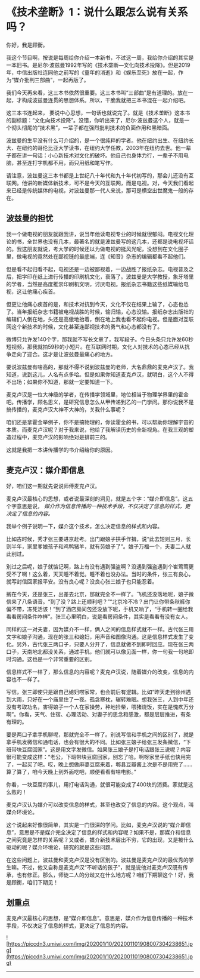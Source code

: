 # 《技术垄断》1：说什么跟怎么说有关系吗？

你好，我是顾衡。

我这个节目啊，按说是每周给你介绍一本新书，不过这一周，我给你介绍的其实是一本旧书。是尼尔·波兹曼1992年写的《技术垄断—文化向技术投降》。但是2019年，中信出版社连同他之前写的《童年的消逝》和《娱乐至死》放在一起，作为“媒介批判三部曲”，一起再版了。

我们今天再来看，这三本书依然很重要。这三本书叫“三部曲”是有道理的。放在一起，才构成波兹曼连贯的思想体系。所以，干脆我就把三本书混在一起介绍吧。

这三本书连起来， 要说中心思想，一句话也就说完了。就是《技术垄断》这本书的副标题：“文化向技术投降”。没错，你听出来了，尼尔·波兹曼这个人，就是一个彻头彻尾的“技术黑”，一辈子都在强烈批判技术的负面作用和黑暗面。

波兹曼的生平没有什么可介绍的，是一个很纯粹的学者。他在纽约出生、在纽约长大、在纽约的哥伦比亚大学读书，在纽约大学任教，2003年在纽约去世。他一辈子都在讲一句话：小心新技术对文化的破坏。他自己也身体力行，一辈子不用电脑，甚至连打字机都不用，而只用纸和笔写作。

请注意，波兹曼这三本书都是上世纪八十年代和九十年代初写的，那会儿还没有互联网。他讲的新媒体新技术，可不是今天的互联网，而是电视。对，今天我们看起来已经是传统媒体的电视，对波兹曼那一代人来说，那可是横空出世魔鬼一般的存在。 

## 波兹曼的担忧

我一个做电视的朋友就跟我讲，说当年他读电视专业的时候就很郁闷。电视文化理论的书，全世界也没有几本，最著名的就是波兹曼写的这几本，还都是说电视坏话的。我这朋友就说，考大学的时候还以为做电视的挺风光呢，没想到在文化圈子里，做电视的竟然处在鄙视链的最底端，连《知音》杂志的编辑都看不起他们。

但是看不起归看不起，电视还是一边被鄙视着，一边战胜了报纸杂志。电视普及之后，把字印在纸上进行传播的印刷机文化，衰落了。波兹曼是大学教授，象牙塔里的学者，当然是高度推崇印刷机文明，讨厌电视。报纸杂志书籍这些纸媒输给电视，这让他痛心疾首。

但更让他痛心疾首的是，和技术对抗到今天，文化不仅在结果上输了，心态也怂了。当年报纸杂志书籍被电视战胜的时候，输归输，心态没输。报纸杂志出版社的编辑们人倒在地，头还是高傲地抬着，倒在地上我也看不起你电视。但是面对互联网这个新技术的时候，文化甚至连鄙视技术的勇气和心态都没有了。

微博只允许发140个字，那我就不写长文章了，我写段子。今日头条只允许发60秒短视频，那我就拍59秒的小短片。在互联网时期，文化人对技术的心态已经从抗争走向了迎合。这才是让波兹曼最痛心的地方。

要说波兹曼有啥高的，那就不得不说到波兹曼的老师，大名鼎鼎的麦克卢汉了。我知道，说到这儿，人名有点多哈。但是如果你知道麦克卢汉，就明白，这个人不得不出场；如果你不知道，那就一定要知道一下。

麦克卢汉是一位大神级的学者，在传播学领域里，地位相当于物理学界里的霍金吧。传播学，顾名思义，是研究信息怎么从甲传递到乙的一门学问。那你说我不是搞传播的，麦克卢汉大神不大神的，关我什么事呢？

咱们还是拿霍金举例子，你不是搞物理的，你读霍金的书，可以帮助你理解宇宙的本质。而麦克卢汉呢？对于我来说，他给了我解读历史的全新视角。在我三观的塑造过程中，麦克卢汉的影响绝对是排前三的。

这就是我把一本讲传播学的书介绍给你的原因。

## 麦克卢汉：媒介即信息

好，咱们这一期就先说说师傅麦克卢汉。

麦克卢汉最核心的思想，或者说最深刻的洞见，就是五个字：“媒介即信息”。这五个字意思是说， *媒介作为信息传播的一种技术手段，不仅决定了信息的样式，更决定了信息的内容。*

我举个例子说明一下，媒介这个技术，怎么决定信息的样式和内容。

比如古时候，秀才张三要进京赶考。出门跟娘子拱手作揖，说“此去短则三月，长则半年，家里爹娘孩子和鸡鸭猪羊，就有劳娘子了”。娘子万福一个，夫妻二人就此别过。

别过之后呢，娘子就惦记啊，路上有没有遇到强盗啊？没遇到强盗遇到个崔莺莺更受不了啊！这么着，天天睡不着觉。睡不着也没办法。当时的条件，张三有良心，就写封信回家报平安。没有良心呢？没良心张三娘子也只能忍着。

搁在今天，还是张三，出差去北京，那就完全不一样了。飞机还没落地呢，娘子微信来了八条语音。“到了没？路上还顺利吧？”“北京冷不冷？出门让你带条秋裤你偏不带，冻死活该！”到了酒店房间包还没放下呢，手机又响了，“手机转一圈给我看看房间条件咋样”。张三心里明白，说是看房间条件，其实是看看有没有女人。

同样的这一对夫妻，因为媒介不一样，俩人之间的信息样式就不一样。古代张三用文字和娘子沟通，现在的张三和媳妇，用声音和图像沟通。这是信息样式发生了变化。另外，古代张三两口子，只要人分开了，信息就做不到即时回应。现在张三两口子，天南地北都没关系，通过手机，他们就可以像见面一样，你一句我一句地即时沟通。这也是一个非常重要的区别。

信息样式不一样了，那么信息的内容呢？麦克卢汉说，随着媒介的改变，信息的内容也不一样了。

写信，张三即使只是跟自己媳妇唠家常，也会前后有逻辑。比如“昨天走到徐州遇到大雨，只好在一个庙里住了一夜。孤衾寒枕，辗转难眠。想我张三，人到中年还没有考取功名，害得娘子一个人在家操劳，种地捡柴，喂猪烧饭，实在是愧疚万分啊”。你看，天气、住宿、心理活动、对妻子的思念和感激，都是层层推进，有条有理的。

要是两口子拿手机聊呢，那就完全不一样了。别说写信和手机之间的区别了，就是拿手机发微信和通电话，也会有很大的不同。比如张三娘子给张三发条微信，“下班带块豆腐回家”。这是用文字发微信。如果张三娘子是打电话跟张三说呢？内容很可能变成这样：“老公，下班带块豆腐回家，别忘了哈。啊呀家里手纸也快用完了，一起买了吧。哎，晚上想做麻婆豆腐来着，郫县豆瓣酱上次是不是用完了……算了算了，咱今天晚上到外面吃吧，顺便看看有啥电影。”

你看，一块豆腐的事儿，用打电话沟通，就很可能变成了400块的消费。家就是这么败的！

麦克卢汉认为媒介可以改变信息的样式，甚至也改变了信息的内容。这个观点，叫媒介环境论。

这个说起来好像很简单，其实是一门很深的学问。比如，麦克卢汉说的“媒介即信息”，意思是不是媒介完全决定了信息的样式和内容呢？如果不是，那媒介和信息之间究竟是怎样的关系呢？又或者，媒介新技术层出不穷，它的出现，又是被什么驱动的呢？媒介环境论，研究的就是这些问题。

在这些问题上，波兹曼和麦克卢汉是没有区别的。波兹曼是麦克卢汉的最优秀的学生嘛。不过，他又自称是麦克卢汉“不听话的孩子”，就是说他对麦克卢汉既有传承，也有修正。那么，师徒二人的分歧又在什么地方呢？咱们下期聊这个！好，我是顾衡，咱们下期见！

## 划重点

麦克卢汉最核心的思想，是“媒介即信息”。意思是，媒介作为信息传播的一种技术手段，不仅决定了信息的样式，更决定了信息的内容。

![https://piccdn3.umiwi.com/img/202001/10/202001101908007304238651.jpg](https://piccdn3.umiwi.com/img/202001/10/202001101908007304238651.jpg)

---
